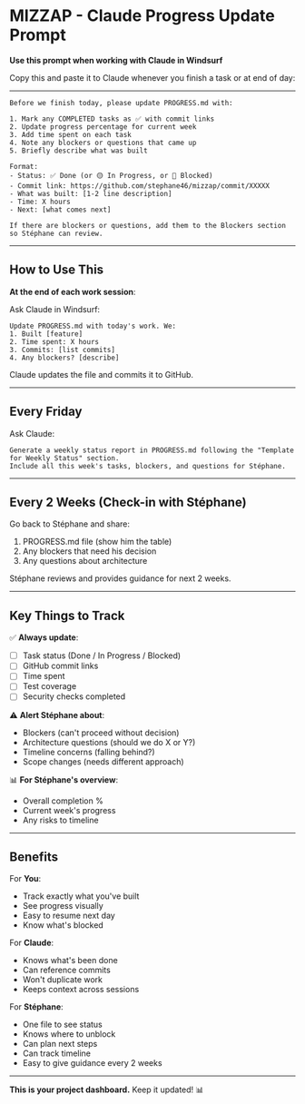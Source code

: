 # MIZZAP - Claude Progress Update Prompt

**Use this prompt when working with Claude in Windsurf**

Copy this and paste it to Claude whenever you finish a task or at end of day:

---

```
Before we finish today, please update PROGRESS.md with:

1. Mark any COMPLETED tasks as ✅ with commit links
2. Update progress percentage for current week
3. Add time spent on each task
4. Note any blockers or questions that came up
5. Briefly describe what was built

Format:
- Status: ✅ Done (or 🟡 In Progress, or 🚧 Blocked)
- Commit link: https://github.com/stephane46/mizzap/commit/XXXXX
- What was built: [1-2 line description]
- Time: X hours
- Next: [what comes next]

If there are blockers or questions, add them to the Blockers section so Stéphane can review.
```

---

## How to Use This

**At the end of each work session**:

Ask Claude in Windsurf:
```
Update PROGRESS.md with today's work. We:
1. Built [feature]
2. Time spent: X hours
3. Commits: [list commits]
4. Any blockers? [describe]
```

Claude updates the file and commits it to GitHub.

---

## Every Friday

Ask Claude:
```
Generate a weekly status report in PROGRESS.md following the "Template for Weekly Status" section.
Include all this week's tasks, blockers, and questions for Stéphane.
```

---

## Every 2 Weeks (Check-in with Stéphane)

Go back to Stéphane and share:
1. PROGRESS.md file (show him the table)
2. Any blockers that need his decision
3. Any questions about architecture

Stéphane reviews and provides guidance for next 2 weeks.

---

## Key Things to Track

✅ **Always update**:
- [ ] Task status (Done / In Progress / Blocked)
- [ ] GitHub commit links
- [ ] Time spent
- [ ] Test coverage
- [ ] Security checks completed

⚠️ **Alert Stéphane about**:
- Blockers (can't proceed without decision)
- Architecture questions (should we do X or Y?)
- Timeline concerns (falling behind?)
- Scope changes (needs different approach)

📊 **For Stéphane's overview**:
- Overall completion %
- Current week's progress
- Any risks to timeline

---

## Benefits

For **You**:
- Track exactly what you've built
- See progress visually
- Easy to resume next day
- Know what's blocked

For **Claude**:
- Knows what's been done
- Can reference commits
- Won't duplicate work
- Keeps context across sessions

For **Stéphane**:
- One file to see status
- Knows where to unblock
- Can plan next steps
- Can track timeline
- Easy to give guidance every 2 weeks

---

**This is your project dashboard.** Keep it updated! 📊
